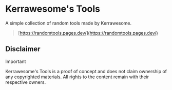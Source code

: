 # Kerrawesome's Tools
A simple collection of random tools made by Kerrawesome.
>[https://randomtools.pages.dev/](https://randomtools.pages.dev/)

## Disclaimer

>[!IMPORTANT]
>Kerrawesome's Tools is a proof of concept and does not claim ownership of any copyrighted materials.
>All rights to the content remain with their respective owners.
